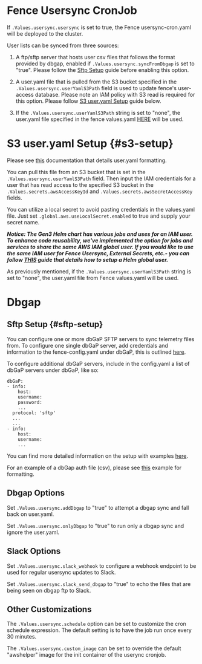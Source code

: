 # Fence Usersync CronJob

If `.Values.usersync.usersync` is set to true, the Fence usersync-cron.yaml will be deployed to the cluster.

User lists can be synced from three sources:

1. A ftp/sftp server that hosts user csv files that follows the format provided by dbgap, enabled if `.Values.usersync.syncFromDbgap` is set to "true". Please follow the [Sftp Setup](#sftp-setup) guide before enabling this option.

2. A user.yaml file that is pulled from the S3 bucket specified in the `.Values.usersync.userYamlS3Path` field is used to update fence's user-access database. Please note an IAM policy with S3 read is required for this option. Please follow [S3 user.yaml Setup](#s3-setup) guide below.

3. If the `.Values.usersync.userYamlS3Path` string is set to "none", the user.yaml file specified in the fence values.yaml [HERE](https://github.com/uc-cdis/gen3-helm/blob/c7b8959cdf5f7756b29c33ff330923e95981827c/helm/fence/values.yaml#L449-L1319) will be used.
 


# S3 user.yaml Setup {#s3-setup}
Please see [this](https://github.com/uc-cdis/fence/blob/master/docs/user.yaml_guide.md) documentation that details user.yaml formatting.

You can pull this file from an S3 bucket that is set in the `.Values.usersync.userYamlS3Path` field. Then input the IAM credentials for a user that has read access to the specified S3 bucket in the `.Values.secrets.awsAccessKeyId` and `.Values.secrets.awsSecretAccessKey` fields. 

You can utilize a local secret to avoid pasting credentials in the values.yaml file. Just set `.global.aws.useLocalSecret.enabled` to true and supply your secret name.

***Notice:
The Gen3 Helm chart has various jobs and uses for an IAM user. To enhance code reusability, we've implemented the option for jobs and services to share the same AWS IAM global user. If you would like to use the same IAM user for Fence Usersync, External Secrets, etc.- you can follow [THIS](global_iam_helm_user.md) guide that details how to setup a Helm global user.***

As previously mentioned, if the `.Values.usersync.userYamlS3Path` string is set to "none", the user.yaml file from Fence values.yaml will be used. 
 


# Dbgap
## Sftp Setup {#sftp-setup}
You can configure one or more dbGaP SFTP servers to sync telemetry files from. To configure one single dbGaP server, add credentials and information to the fence-config.yaml under dbGaP, this is outlined [here](https://github.com/uc-cdis/gen3-helm/blob/c7b8959cdf5f7756b29c33ff330923e95981827c/helm/fence/values.yaml#L1796).

To configure additional dbGaP servers, include in the config.yaml a list of dbGaP servers under dbGaP, like so:

```
dbGaP:
- info:
    host:
    username:
    password:
    ...
  protocol: 'sftp'
  ...
  ...
- info:
    host:
    username:
    ...
````

You can find more detailed information on the setup with examples [here](https://github.com/uc-cdis/fence/blob/master/docs/usersync.md).

For an example of a dbGap auth file (csv), please see [this](https://github.com/uc-cdis/fence/blob/master/docs/usersync.md#example-of-dbgap-authorization-file-csv-format) example for formatting. 

## Dbgap Options
 Set `.Values.usersync.addDbgap` to "true" to attempt a dbgap sync and fall back on user.yaml.

 Set `.Values.usersync.onlyDbgap` to "true" to run only a dbgap sync and ignore the user.yaml. 

## Slack Options
  Set `.Values.usersync.slack_webhook` to configure a webhook endpoint to be used for regular usersync updates to Slack.

  Set `.Values.usersync.slack_send_dbgap` to "true" to echo the files that are being seen on dbgap ftp to Slack.
 


## Other Customizations
  The `.Values.usersync.schedule` option can be set to customize the cron schedule expression. The default setting is to have the job run once every 30 minutes. 

  The `.Values.usersync.custom_image` can be set to override the default "awshelper" image for the init container of the userync cronjob.